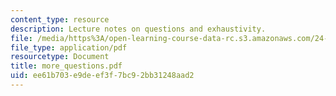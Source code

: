 ```yaml
---
content_type: resource
description: Lecture notes on questions and exhaustivity.
file: /media/https%3A/open-learning-course-data-rc.s3.amazonaws.com/24-954-pragmatics-in-linguistic-theory-fall-2006/ee61b703e9deef3f7bc92bb31248aad2_more_questions.pdf
file_type: application/pdf
resourcetype: Document
title: more_questions.pdf
uid: ee61b703-e9de-ef3f-7bc9-2bb31248aad2
---
```

